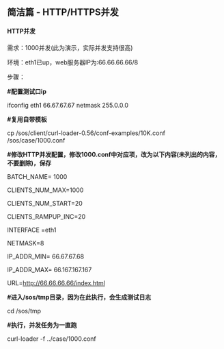 ## 简洁篇 - HTTP/HTTPS并发

#### **HTTP并发**

需求：1000并发\(此为演示，实际并发支持很高\)

环境：eth1已up，web服务器IP为:66.66.66.66/8

步骤：

**\#配置测试口ip**

ifconfig eth1 66.67.67.67 netmask 255.0.0.0

**\#复用自带模板**

cp /sos/client/curl-loader-0.56/conf-examples/10K.conf /sos/case/1000.conf

**\#修改HTTP并发配置，修改1000.conf中对应项，改为以下内容\(未列出的内容，不要删除\)，保存**

BATCH\_NAME= 1000

CLIENTS\_NUM\_MAX=1000

CLIENTS\_NUM\_START=20

CLIENTS\_RAMPUP\_INC=20

INTERFACE   =eth1

NETMASK=8

IP\_ADDR\_MIN= 66.67.67.68

IP\_ADDR\_MAX= 66.167.167.167

URL=http://66.66.66.66/index.html

**\#进入/sos/tmp目录，因为在此执行，会生成测试日志**

cd /sos/tmp

**\#执行，并发任务为一直跑**

curl-loader -f ../case/1000.conf

